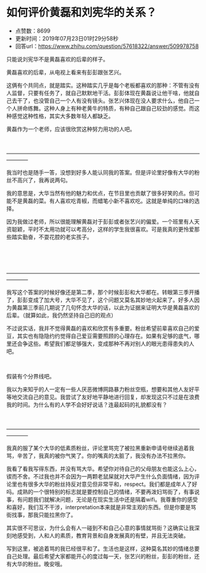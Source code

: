 # 如何评价黄磊和刘宪华的关系？
- 点赞数：8699
- 更新时间：2019年07月23日01时29分58秒
- 回答url：https://www.zhihu.com/question/57618322/answer/509978758
<body>
 <p data-pid="6TtYUPzS">只能说刘宪华不是黄磊喜欢的后辈的样子。</p>
 <p data-pid="0b9tRh5X">黄磊喜欢的后辈，从电视上看来有彭彭跟张艺兴。</p>
 <p data-pid="DoTJ-lTO">这俩有个共同点，就是踏实。这种踏实几乎是每个老板都喜欢的那种：不管有没有人监督，只要有任务了，就自己默默地干活。彭彭体现在黄磊说让他干啥，他就自己去干了，也没管自己一个人有没有镜头。张艺兴体现在没人要求什么，他自己一个人拼命练舞。这种人身上有种老黄牛的特质，有种自己跟自己较劲的感觉。而这种感觉这种性格，其实大多数年轻人都缺乏。</p>
 <p data-pid="xGJX7794">黄磊作为一个老师，应该很欣赏这种努力用功的人吧。</p>
 <p class="ztext-empty-paragraph"><br></p>
 <p data-pid="-7ivL4yi">————————————————————————————————————————</p>
 <p data-pid="daiPqGdy">我当时也是随手一答，没想到好多人能认同我的答案。但是评论里好像有大华的粉丝不高兴了，我再说两句。</p>
 <p data-pid="qN9MYSYW">我的意思是，大华当然有他的魅力和优点，在节目里也贡献了很多好笑的点。但可能不是黄磊的菜。有人喜欢吃青椒，而蜡笔小新不喜欢吃。这就是单纯的口味的选择。</p>
 <p data-pid="hSeDzi7p">因为我做过老师，所以很能理解黄磊对于彭彭或者张艺兴的偏爱。一个班里有人天资聪颖，平时不太用功就可以考高分，这样的学生我很喜欢。可是我真的更怜爱那些踏实勤奋，不耍花腔的老实孩子。</p>
 <p class="ztext-empty-paragraph"><br></p>
 <p class="ztext-empty-paragraph"><br></p>
 <p data-pid="cowbVwd6">————————————————————————————————————————</p>
 <p data-pid="_dAluO61">我写这个答案的时候好像还是第二季，那个时候彭彭和大华都在。转眼第三季开播了，彭彭变成了加大号，大华不见了，这个问题又莫名其妙地火起来了。好多人因为黄磊第三季前几期说了几句怀念大华的话，以此为证据来证明大华是黄磊喜欢的后辈。（就算如此，我仍然坚持自己旧的观点）</p>
 <p data-pid="zQ25_izu">不过说实话，我并不觉得黄磊的喜欢和欣赏有多重要。粉丝希望前辈喜欢自己的爱豆，其实也有隐隐约约觉得自己爱豆需要照顾的心理存在。如果有足够的底气，哪里还会争这些。希望我们都足够强大，变成那种不再对别人的眼光患得患失的人吧。</p>
 <p class="ztext-empty-paragraph"><br></p>
 <p data-pid="ZG-sQTP0">假装有个分界线吧。</p>
 <p data-pid="J6v7oXfA">我以为来知乎的人一定有一些人厌恶微博网路暴力粉丝空瓶，想要和其他人友好平等地交流自己的意见。我尝试了友好地平静地进行回复，却发现这只不过是在浪费我的时间。为什么有的人学不会好好说话？连最起码的礼貌都没有？</p>
 <p class="ztext-empty-paragraph"><br></p>
 <p data-pid="hzavMgLr">————————————————————————————————————————</p>
 <p data-pid="K5X6vAMW">我真的服了某个大华的低素质粉丝，评论里骂完了被拉黑重新申请号继续追着我骂，辛苦了，我真的被你气笑了。你的嘴真的太脏了，我没有办法不拉黑你。</p>
 <p data-pid="Au61EMNu">我看了看我写得东西，并没有骂大华。希望你对待自己的父母朋友也能这么上心，锲而不舍。不过我也并不会因为一两颗老鼠屎就对大华产生什么负面情绪，因为评论里也有很多大华的粉丝持反对意见但非常平和，respect。我们都是成年人了好吗。成熟的一个很特别的标志就是要控制自己的情绪，不要再泼妇骂街了，有事说事，有问题我们就解决问题，无论是在现实生活中还是隔着wifi。我尊重你的感受和喜好，我们互不干涉，interpretation本来就是非常主观的东西。但是你要是骂街找事，那我只能拉黑你了。</p>
 <p data-pid="Kr_pOlgK">其实很不可思议，为什么会有人一碰到不和自己心意的事情就骂街？这确实让我深刻地感受到，人和人的素质，教育背景和自身发展真的有壁，并且无法突破。</p>
 <p data-pid="-o9D0dlv">写到这里，被追着骂的我已经很平和了。生活也是这样，这种莫名其妙的情绪总要自己处理。最后希望大家都能开心的度过每一天，张艺兴的粉丝，彭彭的粉丝，还有大华的粉丝。晚安哦。</p>
 <p></p>
 <p></p>
 <p></p>
</body>